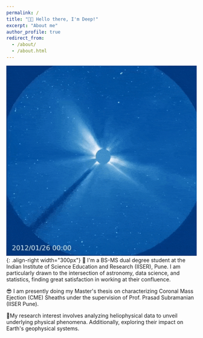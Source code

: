 ```yaml
---
permalink: /
title: "👋🏼 Hello there, I'm Deep!"
excerpt: "About me"
author_profile: true
redirect_from: 
  - /about/
  - /about.html
---
```




![Illustration of combining vision and language modalities](/images/sun2.gif){: .align-right width="300px"}
🔭 I'm a BS-MS dual degree student at the Indian Institute of Science Education and Research (IISER), Pune. 
I am particularly drawn to the intersection of astronomy, data science, and statistics, finding great satisfaction in working at their confluence.

😎 I am presently doing my Master's thesis on characterizing Coronal Mass Ejection (CME) Sheaths under the supervision of Prof. Prasad Subramanian (IISER Pune). 

📑My research interest involves analyzing heliophysical data to unveil underlying physical phenomena. Additionally, exploring their impact on Earth's geophysical systems.









